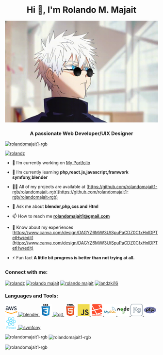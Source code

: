
<h1 align="center">Hi 👋, I'm Rolando M. Majait</h1>
<img src="sample 2.gif"/>
<h3 align="center">A passionate Web Developer/UIX Designer</h3>

<p align="left"> <a href="https://github.com/ryo-ma/github-profile-trophy"><img src="https://github-profile-trophy.vercel.app/?username=rolandomajait1-rgb" alt="rolandomajait1-rgb" /></a> </p>

<p align="left"> <a href="https://twitter.com/rolandz" target="blank"><img src="https://img.shields.io/twitter/follow/rolandz?logo=twitter&style=for-the-badge" alt="rolandz" /></a> </p>

- 🔭 I’m currently working on [My Portfolio](https://github.com/rolandomajait1-rgb/rolandomajait-rgb)

- 🌱 I’m currently learning **php,react.js,javascript,framwork symfony,blender**

- 👨‍💻 All of my projects are available at [https://github.com/rolandomajait1-rgb/rolandomajait-rgb](https://github.com/rolandomajait1-rgb/rolandomajait-rgb)

- 💬 Ask me about **blender,php,css and Html**

- 📫 How to reach me **rolandomajait1@gmail.com**

- 📄 Know about my experiences [https://www.canva.com/design/DAGYZ6MiW3U/SpuPaCDZ0CfxHnlDPTetHw/edit](https://www.canva.com/design/DAGYZ6MiW3U/SpuPaCDZ0CfxHnlDPTetHw/edit)

- ⚡ Fun fact **A little bit progress is better than not trying at all.**

<h3 align="left">Connect with me:</h3>
<p align="left">
<a href="https://twitter.com/rolandz" target="blank"><img align="center" src="https://raw.githubusercontent.com/rahuldkjain/github-profile-readme-generator/master/src/images/icons/Social/twitter.svg" alt="rolandz" height="30" width="40" /></a>
<a href="https://linkedin.com/in/rolando majait" target="blank"><img align="center" src="https://raw.githubusercontent.com/rahuldkjain/github-profile-readme-generator/master/src/images/icons/Social/linked-in-alt.svg" alt="rolando majait" height="30" width="40" /></a>
<a href="https://fb.com/rolando majait" target="blank"><img align="center" src="https://raw.githubusercontent.com/rahuldkjain/github-profile-readme-generator/master/src/images/icons/Social/facebook.svg" alt="rolando majait" height="30" width="40" /></a>
<a href="https://instagram.com/landzki16" target="blank"><img align="center" src="https://raw.githubusercontent.com/rahuldkjain/github-profile-readme-generator/master/src/images/icons/Social/instagram.svg" alt="landzki16" height="30" width="40" /></a>
</p>

<h3 align="left">Languages and Tools:</h3>
<p align="left"> <a href="https://aws.amazon.com" target="_blank" rel="noreferrer"> <img src="https://raw.githubusercontent.com/devicons/devicon/master/icons/amazonwebservices/amazonwebservices-original-wordmark.svg" alt="aws" width="40" height="40"/> </a> <a href="https://www.blender.org/" target="_blank" rel="noreferrer"> <img src="https://download.blender.org/branding/community/blender_community_badge_white.svg" alt="blender" width="40" height="40"/> </a> <a href="https://www.w3schools.com/css/" target="_blank" rel="noreferrer"> <img src="https://raw.githubusercontent.com/devicons/devicon/master/icons/css3/css3-original-wordmark.svg" alt="css3" width="40" height="40"/> </a> <a href="https://git-scm.com/" target="_blank" rel="noreferrer"> <img src="https://www.vectorlogo.zone/logos/git-scm/git-scm-icon.svg" alt="git" width="40" height="40"/> </a> <a href="https://www.w3.org/html/" target="_blank" rel="noreferrer"> <img src="https://raw.githubusercontent.com/devicons/devicon/master/icons/html5/html5-original-wordmark.svg" alt="html5" width="40" height="40"/> </a> <a href="https://developer.mozilla.org/en-US/docs/Web/JavaScript" target="_blank" rel="noreferrer"> <img src="https://raw.githubusercontent.com/devicons/devicon/master/icons/javascript/javascript-original.svg" alt="javascript" width="40" height="40"/> </a> <a href="https://laravel.com/" target="_blank" rel="noreferrer"> <img src="https://raw.githubusercontent.com/devicons/devicon/master/icons/laravel/laravel-plain-wordmark.svg" alt="laravel" width="40" height="40"/> </a> <a href="https://www.mysql.com/" target="_blank" rel="noreferrer"> <img src="https://raw.githubusercontent.com/devicons/devicon/master/icons/mysql/mysql-original-wordmark.svg" alt="mysql" width="40" height="40"/> </a> <a href="https://nodejs.org" target="_blank" rel="noreferrer"> <img src="https://raw.githubusercontent.com/devicons/devicon/master/icons/nodejs/nodejs-original-wordmark.svg" alt="nodejs" width="40" height="40"/> </a> <a href="https://www.photoshop.com/en" target="_blank" rel="noreferrer"> <img src="https://raw.githubusercontent.com/devicons/devicon/master/icons/photoshop/photoshop-line.svg" alt="photoshop" width="40" height="40"/> </a> <a href="https://www.php.net" target="_blank" rel="noreferrer"> <img src="https://raw.githubusercontent.com/devicons/devicon/master/icons/php/php-original.svg" alt="php" width="40" height="40"/> </a> <a href="https://reactjs.org/" target="_blank" rel="noreferrer"> <img src="https://raw.githubusercontent.com/devicons/devicon/master/icons/react/react-original-wordmark.svg" alt="react" width="40" height="40"/> </a> <a href="https://symfony.com" target="_blank" rel="noreferrer"> <img src="https://symfony.com/logos/symfony_black_03.svg" alt="symfony" width="40" height="40"/> </a> </p>
<p><img align="left" src="https://github-readme-stats.vercel.app/api/top-langs?username=rolandomajait1-rgb&show_icons=true&locale=en&layout=compact" alt="rolandomajait1-rgb" /></p>

<p>&nbsp;<img align="center" src="https://github-readme-stats.vercel.app/api?username=rolandomajait1-rgb&show_icons=true&locale=en" alt="rolandomajait1-rgb" /></p>

<p><img align="center" src="https://github-readme-streak-stats.herokuapp.com/?user=rolandomajait1-rgb&" alt="rolandomajait1-rgb" /> </p>

